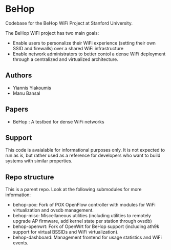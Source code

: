 # BeHop
Codebase for the BeHop WiFi Project at Stanford University. 

The BeHop WiFi project has two main goals:
- Enable users to personalize their WiFi experience (setting their own SSID and firewalls) over a shared WiFi infrastructure 
- Enable network administrators to better contol a dense WiFi deployment through a centralized and virtualized architecture. 

## Authors
- Yiannis Yiakoumis
- Manu Bansal

## Papers
- BeHop : A testbed for dense WiFi networks

## Support
This code is avaialable for informational purposes only. It is not expected to run as is, but rather used as a reference for developers who want to build systems with similar properties. 

## Repo structure
This is a parent repo.
Look at the following submodules for more information:

- behop-pox: Fork of POX OpenFlow controller with modules for WiFi virtualization and ovsdb management. 
- behop-misc: Miscellaneous utilities (including utilities to remotely upgrade AP firmware, add kernel state per station through ovsdb)
- behop-openwrt: Fork of OpenWrt for BeHop support (including ath9k support for virtual BSSIDs and WiFi virtualization).
- behop-dashboard: Management frontend for usage statistics and WiFi events.

